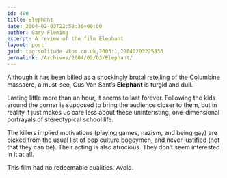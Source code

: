 ```yaml
---
id: 400
title: Elephant
date: 2004-02-03T22:58:36+00:00
author: Gary Fleming
excerpt: A review of the film Elephant
layout: post
guid: tag:solitude.vkps.co.uk,2003:1,20040203225836
permalink: /Archives/2004/02/03/Elephant/
---
```

Although it has been billed as a shockingly brutal retelling of the Columbine massacre, a must-see, Gus Van Sant&#8217;s **Elephant** is turgid and dull.

Lasting little more than an hour, it seems to last forever. Following the kids around the corner is supposed to bring the audience closer to them, but in reality it just makes us care less about these uninteristing, one-dimensional portrayals of stereotypical school life.

The killers implied motivations (playing games, nazism, and being gay) are picked from the usual list of pop culture bogeymen, and never justified (not that they can be). Their acting is also atrocious. They don&#8217;t seem interested in it at all.

This film had no redeemable qualities. Avoid.